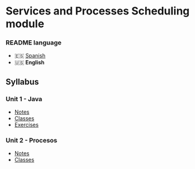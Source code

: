 # Services and Processes Scheduling module

### README language
- 🇪🇸 [Spanish](./README.md)
- 🇺🇸 **English**

## Syllabus
### Unit 1 - Java
- [Notes](./Java/Apuntes/Unidad1-Java/)
- [Classes](./Java/src/unidad1/clases/)
- [Exercises](./Java/src/unidad1/ejercicios/)
### Unit 2 - Procesos
- [Notes](./Java/Apuntes/Unidad2-Procesos/)
- [Classes](./Java/src/unidad2/clases/)
